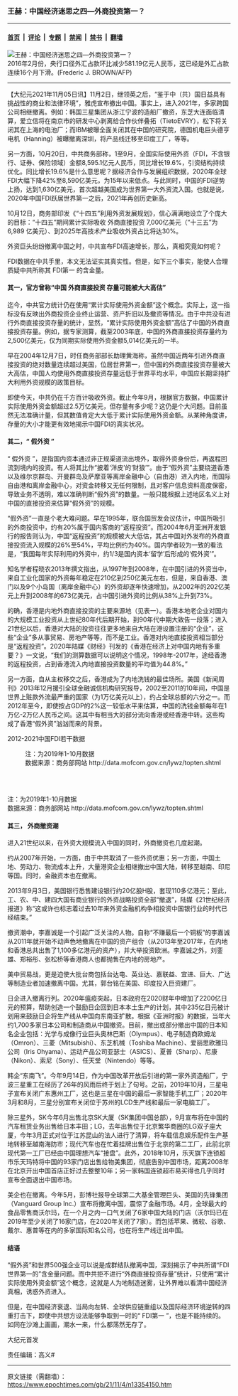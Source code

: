 ### 王赫：中国经济迷思之四—外商投资第一？

---

#### [首页](../../../..?n13354150) &nbsp;|&nbsp; [评论](../../../../../epoch-comment?n13354150) &nbsp;|&nbsp; [专题](../../../../../epoch-special?n13354150) &nbsp;|&nbsp; [禁闻](../../../../../epoch-news?n13354150) &nbsp;|&nbsp; [禁书](../../../../../books?n13354150) &nbsp;|&nbsp; [翻墙](https://github.com/gfw-breaker/nogfw/blob/master/README.md?n13354150)


<div><img alt="王赫：中国经济迷思之四—外商投资第一？" class="attachment-djy_600_400 size-djy_600_400 wp-post-image" src="https://i.epochtimes.com/assets/uploads/2012/11/1208021107362519-600x400.jpg"/>
<div class="caption">
 2016年2月份，央行口径外汇占款环比减少581.19亿元人民币，这已经是外汇占款连续16个月下滑。(Frederic J. BROWN/AFP)
</div></div><hr/><div class="post_content" id="artbody" itemprop="articleBody">
 <!-- article content begin -->
 <p>
  【大纪元2021年11月05日讯】11月2日，继领英之后，“鉴于中（共）国日益具有挑战性的商业和法律环境”，雅虎宣布撤出中国。事实上，进入2021年，多家跨国公司相继撤离。例如：韩国三星集团从浙江宁波的造船厂撤资，东芝大连面临清算，爱立信将在南京市的研发中心剥离给合作伙伴叠拓（TietoEVRY），松下将关闭其在上海的电池厂；而IBM被曝全面关闭其在中国的研究院，德国机电巨头德亨电机（Hanning）被曝撤离深圳，将产品线迁移至印度工厂，等等。
 </p>
 <p>
  另一方面，10月20日，中共商务部称，1至9月，全国实际使用外资（FDI，不含银行、证券、保险领域）金额8,595.1亿元人民币，同比增长19.6%，引资结构持续优化。同比增长19.6%是什么意思呢？据经济合作与发展组织数据，2020年全球FDI大幅下降42%至8,590亿美元，为15年以来低点。与此同时，中国的FDI逆势上扬，达到1,630亿美元，首次超越美国成为世界第一大外资流入国。也就是说，2020年中国FDI跃居世界第一之后，2021年再创历史新高。
 </p>
 <p>
  10月12日，商务部印发《“十四五”利用外资发展规划》，信心满满地设立了个庞大的目标：“十四五”期间累计实际吸收
  <ok href="https://www.epochtimes.com/gb/tag/%E5%A4%96%E5%95%86%E7%9B%B4%E6%8E%A5%E6%8A%95%E8%B5%84.html">
   外商直接投资
  </ok>
  7,000亿美元（“十三五”为6,989 亿美元）、到2025年高技术产业吸收外资占比将达30%。
 </p>
 <p>
  外资巨头纷纷撤离中国之时，中共宣布FDI高速增长，那么，真相究竟如何呢？
 </p>
 <p>
  FDI数据在中共手里，本文无法证实其真实性。但是，如下三个事实，能使人合理质疑中共所称其
  <ok href="https://www.epochtimes.com/gb/tag/fdi%E7%AC%AC%E4%B8%80.html">
   FDI第一
  </ok>
  的含金量。
 </p>
 <h4>
  其一，官方曾称“中国
  <ok href="https://www.epochtimes.com/gb/tag/%E5%A4%96%E5%95%86%E7%9B%B4%E6%8E%A5%E6%8A%95%E8%B5%84.html">
   外商直接投资
  </ok>
  存量可能被大大高估”
 </h4>
 <p>
  迄今，中共官方统计仍在使用“累计实际使用外资金额”这个概念。实际上，这一指标没有反映出外商投资企业终止运营、资产折旧以及撤资等情况。由于中共没有进行外商直接投资存量的统计，显然，“累计实际使用外资金额”高估了中国的外商直接投资存量。例如，据专家测算，截至2003年底，中国的外商直接投资存量约为2,500亿美元，仅为同期实际使用外资金额5,014亿美元的一半。
 </p>
 <p>
  早在2004年12月7日，时任商务部部长助理黄海称，虽然中国近两年引进外商直接投资的绝对数量连续超过美国，位居世界第一，但中国的外商直接投资存量被大大高估，中国人均使用外商直接投资存量远低于世界平均水平，中国应长期坚持扩大利用外资规模的政策目标。
 </p>
 <p>
  即使今天，中共仍在千方百计吸收外资。截止今年9月，根据官方数据，中国累计实际使用外资金额超过2.5万亿美元，但存量有多少呢？这仍是个大问题。目前虽然无法准确计量，但其数值肯定大大低于累计实际使用外资金额。从某种角度讲，存量的大小才能更有效地揭示中国FDI的真实状况。
 </p>
 <h4>
  其二，“
  <ok href="https://www.epochtimes.com/gb/tag/%E5%81%87%E5%A4%96%E8%B5%84.html">
   假外资
  </ok>
  ”
 </h4>
 <p>
  “
  <ok href="https://www.epochtimes.com/gb/tag/%E5%81%87%E5%A4%96%E8%B5%84.html">
   假外资
  </ok>
  ”，是指国内资本通过非正规渠道流出境外，取得外资身份后，再返程回流到境内的投资。有人将其比作“披着‘洋皮’的‘财狼’”。由于“假外资”主要绕道香港以及维尔京群岛、开曼群岛及萨摩亚等离岸金融中心（自由港）进入内地，而国际自由港和离岸金融中心，对资金转移又无任何限制，且对客户信息资料高度保密，导致业务不透明，难以准确判断“假外资”的数量。一般只能根据上述地区名义上对中国的直接投资来估算“假外资”的规模。
 </p>
 <p>
  “假外资”一直是个老大难问题。早在1995年，联合国贸发会议估计，中国所吸引的外商投资中，约有20%属于国内客商的“返程投资”。而2004年6月亚洲开发银行的报告则认为，中国“返程投资”的规模被大大低估，其占中国对外发布的外商直接投资流入规模的26%至54%，平均比例约为40%。国内学者较为一致的看法是，“我国每年实际利用的外资中，约1/3是国内资本‘留学’后形成的‘假外资’”。
 </p>
 <p>
  知名学者程晓农2013年撰文指出，从1997年到2008年，在中国引进的外资当中，来自工业化国家的外资每年稳定在210亿到250亿美元左右，但是，来自香港、澳门以及9个小岛国（离岸金融中心）的外资却逐年快速增加，从2002年的202亿美元上升到2008年的673亿美元，占中国引进外资的比例从38%上升到73%。
 </p>
 <p>
  的确，香港是内地外商直接投资的主要来源地（见表一）。香港本地老企业对国内的大规模工业投资从上世纪80年代后期开始，到90年代中期大致告一段落；进入21世纪以后，香港对大陆的投资往往更多地来自大陆在港设置注册的“企业”，这些“企业”多从事贸易、房地产等等，而不是工业。香港对内地直接投资相当部分是“返程投资”。2020年陆媒《财经》刊发的《香港在经济上对中国内地有多重要？》一文说，“我们的测算数据可以说明这个情况，1998年-2017年，途经香港的返程投资，占到香港流入内地直接投资数量的平均值为44.8%。”
 </p>
 <p>
  另一方面，自从主权移交之后，香港成为了内地洗钱的最佳场所。美国《新闻周刊》2013年12月援引全球金融诚信机构研究报导，2002至2011的10年间，中国是世界上赃款外流最严重的国家（为1万亿美元以上），约占全球总额的六分之一。而2012年至今，即使按占GDP的2%这一较低水平来估算，中国的洗钱金额每年在1万亿-2万亿人民币之间。这其中有相当大的部分流向香港或经香港中转。这些构成了香港“假外资”汹汹而来的背景。
 </p>
 <p>
  2012-2021中国FDI若干数据
 </p>
 <figure aria-describedby="caption-attachment-13354635" class="wp-caption aligncenter" id="attachment_13354635" style="width: 600px">
  <ok href="https://i.epochtimes.com/assets/uploads/2021/11/id13354635-2021-11-04_211629.jpg" target="_blank">
   <img alt="" class="wp-image-13354635" src="https://i.epochtimes.com/assets/uploads/2021/11/id13354635-2021-11-04_211629-600x315.jpg"/>
  </ok>
  <br/><figcaption class="wp-caption-text" id="caption-attachment-13354635">
   注：为2019年1-10月数据
   <br/>
   数据来源：商务部网站 http://data.mofcom.gov.cn/lywz/topten.shtml
  </figcaption><br/>
 </figure><br/>
 <p>
  注：为2019年1-10月数据
  <br/>
  数据来源：商务部网站 http://data.mofcom.gov.cn/lywz/topten.shtml
 </p>
 <h4>
  其三，
  <ok href="https://www.epochtimes.com/gb/tag/%E5%A4%96%E5%95%86%E6%92%A4%E8%B5%84%E6%BD%AE.html">
   外商撤资潮
  </ok>
 </h4>
 <p>
  进入21世纪以来，在外资大规模流入中国的同时，外商撤资也几度起潮。
 </p>
 <p>
  约从2007年开始，一方面，由于中共取消了一些外资优惠；另一方面，中国土地、劳动力、物流成本上升，大量港资企业相继撤出中国大陆，转移至越南、印尼等国。同时，金融资本也在撤离。
 </p>
 <p>
  2013年9月3日，美国银行悉售建设银行约20亿股H股，套现110多亿港元；至此，工、农、中、建四大国有商业银行的外资战略投资全部“撤退”，陆媒《21世纪经济报道》称“这或许也标志着过去10年来外资金融机构争相投资中国银行业的时代已经结束。”
 </p>
 <p>
  撤资潮中，李嘉诚是一个引起广泛关注的人物。自称“不赚最后一个铜板”的李嘉诚从2011年就开始不动声色地撤离在中国的资产组合（从2013年至2017年，在内地和香港总共出售了1,100多亿港元的资产），并大举投资欧洲。李嘉诚之外，刘銮雄、郑裕彤、张松桥等香港商人也都抛售在内地的房地产。
 </p>
 <p>
  美中贸易战，更是迫使大批台商包括台达电、英业达、嘉联益、宜进、巨大、广达等制造业者加速撤离中国。尤其，郭台铭在美国、印度投入巨资建厂。
 </p>
 <p>
  日企进入撤离行列。2020年瘟疫突起，日本政府在2020财年中增加了2200亿日元的预算，帮助创造一个鼓励日企回到日本本土生产的计划，其中235亿日元被计划用来鼓励日企将生产线从中国向东南亚扩散。根据《亚洲时报》的数据，当年大约1,700多家日本公司和制造商从中国撤资。目前，撤出或部分撤出中国的日本知名企业包括：光学与成像行业巨头奥林巴斯（Olympus）、电子制造商欧姆龙（Omron）、三菱（Mitsubishi）、东芝机械（Toshiba Machine）、爱丽思欧雅玛公司（Iris Ohyama）、运动产品公司亚瑟士（ASICS）、夏普（Sharp）、尼康（Nikon）、索尼（Sony）、任天堂（Nintendo）等等。
 </p>
 <p>
  韩企“东南飞”。今年9月14日，作为中国改革开放后引进的第一家外资造船厂，宁波三星重工在经历了26年的风雨后终于划上了句号。之前，2019年10月，三星电子宣布关闭广东惠州工厂，这也是三星在中国的最后一家智能手机工厂；2020年3月和8月，三星分别宣布关闭位于苏州的LCD生产线和最后一家电脑工厂。
 </p>
 <p>
  除三星外，SK今年6月出售北京SK大厦（SK集团中国总部），9月宣布将在中国的汽车租赁业务出售给日本丰田；LG，去年出售位于北京繁华商圈的LG双子座大厦，今年3月正式对位于江苏昆山的法人进行了清算，将车载信息娱乐配件生产基地转移至越南海防市；现代汽车也在忙着挂牌出售位于北京的第二工厂，此前北京现代第一工厂已经由中国理想汽车“接盘”。此外，2018年10月，乐天旗下连锁超市乐天玛特将中国的93家门店出售给物美集团，彻底告别中国市场，距离2008年在北京开出中国首店正好过去整整10年；另一家韩国连锁超市易买得也几乎同时宣布全面退出中国市场。
 </p>
 <p>
  美企也在撤离。今年5月，彭博社报导全球第二大基金管理巨头、美国的先锋集团（Vanguard Group Inc.）宣布将撤离中国，震惊了金融市场。4月，全球最大的食品零售商沃尔玛，在一个月之内一口气关闭了6家中国大陆的门店（沃尔玛已在2019年至少关闭了16家门店，在2020年关闭了7家）。而包括苹果、微软、谷歌、戴尔、惠普等在内的多家国际知名公司，也在将生产线迁出中国。
 </p>
 <h4>
  结语
 </h4>
 <p>
  “假外资”和世界500强企业可以说是成群结队撤离中国，深刻揭示了中共所谓“FDI世界第一的”含金量问题。而中共拒不进行“外商直接投资存量”统计，只使用“累计实际使用外资金额”这个概念，这就是人为地制造迷雾，让外界难以看清中国经济真相，诱惑外资进入。
 </p>
 <p>
  但是，在中国经济衰退、当局向左转、全球供应链重组以及国际经济环境逆转的四重打击下，即使中共想方设法能够争取到一时的“
  <ok href="https://www.epochtimes.com/gb/tag/fdi%E7%AC%AC%E4%B8%80.html">
   FDI第一
  </ok>
  ”，也是不能持续的。如同在沙滩上画画，潮水一来，什么都荡然无存了。
 </p>
 <p>
  大纪元首发
 </p>
 <p>
  责任编辑：高义#
 </p>
 <!-- article content end -->
 <div id="below_article_ad">
 </div>
</div>


---

原文链接（需翻墙）：https://www.epochtimes.com/gb/21/11/4/n13354150.htm